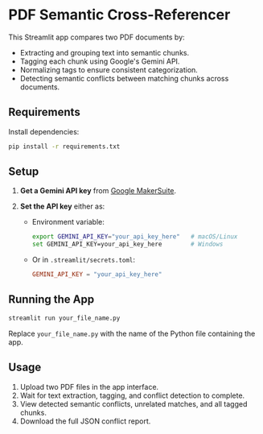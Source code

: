 # PDF Semantic Cross-Referencer

This Streamlit app compares two PDF documents by:
- Extracting and grouping text into semantic chunks.
- Tagging each chunk using Google's Gemini API.
- Normalizing tags to ensure consistent categorization.
- Detecting semantic conflicts between matching chunks across documents.

## Requirements

Install dependencies:
```bash
pip install -r requirements.txt
```

## Setup

1. **Get a Gemini API key** from [Google MakerSuite](https://makersuite.google.com/app/apikey).

2. **Set the API key** either as:
   - Environment variable:
     ```bash
     export GEMINI_API_KEY="your_api_key_here"   # macOS/Linux
     set GEMINI_API_KEY=your_api_key_here        # Windows
     ```
   - Or in `.streamlit/secrets.toml`:
     ```toml
     GEMINI_API_KEY = "your_api_key_here"
     ```

## Running the App

```bash
streamlit run your_file_name.py
```

Replace `your_file_name.py` with the name of the Python file containing the app.

## Usage

1. Upload two PDF files in the app interface.
2. Wait for text extraction, tagging, and conflict detection to complete.
3. View detected semantic conflicts, unrelated matches, and all tagged chunks.
4. Download the full JSON conflict report.
